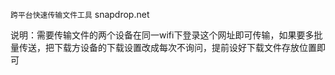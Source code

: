 `跨平台快速传输文件工具`
snapdrop.net

说明：需要传输文件的两个设备在同一wifi下登录这个网址即可传输，如果要多批量传送，把下载方设备的下载设置改成每次不询问，提前设好下载文件存放位置即可